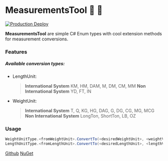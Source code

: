 # MeasurementsTool 📐  📏 

[![Production Deploy](https://github.com/Sergi0Martin/MeasurementsTool/actions/workflows/master-release.yml/badge.svg?branch=master)](https://github.com/Sergi0Martin/MeasurementsTool/actions/workflows/master-release.yml)

**MeasurementsTool** are simple C# Enum types with cool extension methods for measurement conversions.
### Features
##### Available conversion types:
- LengthUnit:
     > **International System**
            KM, HM, DAM, M, DM, CM, MM
        **Non International System**
            YD, FT, IN


- WeightUnit:
     > **International System**
            T, Q, KG, HG, DAG, G, DG, CG, MG, MCG
        **Non International System**
            LongTon, ShortTon, LB, OZ
### Usage
```csharp
WeightUnitType.<fromWeightUnit>.ConvertTo(<desiredWeightUnit>, <weightValue>)
LengthUnitType.<fromLengthUnit>.ConvertTo(<desiredLengthUnit>, <lengthValue>)
```

[Github](https://github.com/Sergi0Martin/MeasurementsTool)
[NuGet](https://www.nuget.org/packages/MeasurementsTool/)